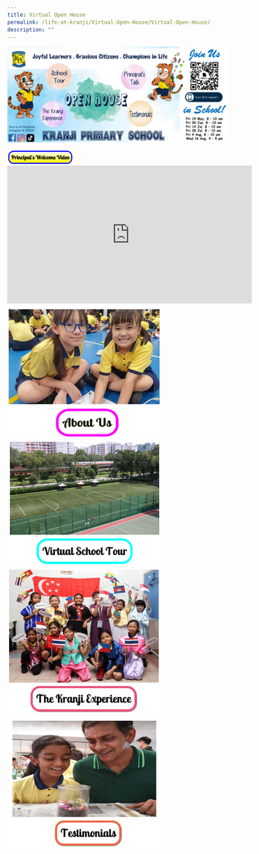 ```yaml
---
title: Virtual Open House
permalink: /life-at-kranji/Virtual-Open-House/Virtual-Open-House/
description: ""
---
```

![](/images/Life%20@%20Kranji/Virtual%20Open%20House/Virtual%20Open%20House/open%20house%20for%20p1%20registration%202023.png)



<img style="width:30%;height:50%" src="/images/Life%20@%20Kranji/Virtual%20Open%20House/About%20us/P%20BUtton.png">

<iframe width="560" height="315" src="https://www.youtube.com/embed/cyNyP1-3Nrc" title="YouTube video player" frameborder="0" allow="accelerometer; autoplay; clipboard-write; encrypted-media; gyroscope; picture-in-picture" allowfullscreen=""></iframe>



<div>

<div style="float: left">

<a href="/life-at-kranji/Virtual-Open-House/About-Us/">

	
<img style="width:70%;height:50%" src="/images/Life%20@%20Kranji/Virtual%20Open%20House/Virtual%20Open%20House/V2.png">


</a>

</div>

<div>

</div>

</div>

<div>

<div style="float: left">

<a href="/life-at-kranji/Virtual-Open-House/Virtual-School-Tour/">

<img style="width:70%;height:50%" src="/images/Life%20@%20Kranji/Virtual%20Open%20House/Virtual%20Open%20House/V3.png">



</a>

</div>

<div>

</div>

</div>

<div>

<div style="float: left">

<a href="/life-at-kranji/Virtual-Open-House/The-Kranji-Experience/">

<img style="width:70%;height:50%" src="/images/Life%20@%20Kranji/Virtual%20Open%20House/Virtual%20Open%20House/V4.png">



</a>

</div>

<div>

</div>

</div>

<div>

<div style="float: left">

<a href="/life-at-kranji/Virtual-Open-House/Testimonials-for-our-School/">

<img style="width:70%;height:50%" src="/images/Life%20@%20Kranji/Virtual%20Open%20House/Virtual%20Open%20House/V5.png">


</a>

</div>

<div>

</div>

</div>